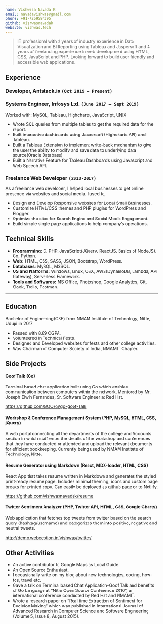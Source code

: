 ```yaml
---
name: Vishwasa Navada K
email: navadavishwas@gmail.com
phone: +91-7259584395
github: vishwasnavadak
website: vishwas.tech
---
```


> IT professional with 2 years of industry experience in Data Visualization and BI Reporting using Tableau and Jaspersoft and 4 years of freelancing experience in web development using HTML, CSS, JavaScript and PHP. Looking forward to build user friendly and accessible web applications.

## Experience
### Developer, Antstack.io `(Oct 2019 – Present)`


### Systems Engineer, Infosys Ltd. `(June 2017 – Sept 2019)`

Worked with: MySQL, Tableau, Highcharts, JavaScript, UNIX

- Wrote SQL queries from multiple tables to get the required data for the report.
- Built interactive dashboards using Jaspersoft (Highcharts API) and Tableau.
- Built a Tableau Extension to implement write-back mechanism to give the user the ability to modify and save data to underlying data source(Oracle Database)
- Built a Narrative Feature for Tableau Dashboards using Javascript and Web Speech API.

### Freelance Web Developer `(2013-2017)`

As a freelance web developer, I helped local businesses to get online presence via websites and social media. I used to,

- Design and Develop Responsive websites for Local Small Businesses.
- Customize HTML/CSS themes and PHP plugins for WordPress and Blogger.
- Optimize the sites for Search Engine and Social Media Engagement.
- Build simple single page applications to help company’s operations.

## Technical Skills

- **Programming:** C, PHP, JavaScript(JQuery, ReactJS, Basics of NodeJS), Go, Python.
- **Web:** HTML, CSS, SASS, JSON, Bootstrap, WordPress.
- **Databases**: MySQL, MSSQL.
- **OS and Platforms:** Windows, Linux, OSX, AWS(DynamoDB, Lambda, API Gateway), Serverless Framework.
- **Tools and Softwares:** MS Office, Photoshop, Google Analytics, Git, Slack, Trello, Postman.

---

## Education

Bachelor of Engineering(CSE) from NMAM Institute of Technology, Nitte, Udupi in 2017

- Passed with 8.89 CGPA.
- Volunteered in Technical Fests.
- Designed and Developed websites for fests and other college activities.
- Was Chairman of Computer Society of India, NMAMIT Chapter.

## Side Projects

#### Goof Talk (Go)

Terminal based chat application built using Go which enables communication between computers within the network.
Mentored by Mr. Joseph Elwin Fernandes, Sr. Software Engineer at Red Hat.

https://github.com/GOOFS/go-goof-Talk

#### Workshop & Conference Management System (PHP, MySQL, HTML, CSS, jQuery)

A web portal connecting all the departments of the college and Accounts section in which staff enter the details of the workshop and conferences that they have conducted or attended and upload the relevant documents for efficient bookkeeping.
Currently being used by NMAM Institute of Technology, Nitte.

#### Resume Generator using Markdown (React, MDX-loader, HTML, CSS)

React App that takes resume written in Markdown and generates the styled print-ready resume page. Includes minimal theming, icons and custom page breaks for printed copy. Can easily be deployed as github page or to Netlify.

https://github.com/vishwasnavadak/resume

#### Twitter Sentiment Analyzer (PHP, Twitter API, HTML, CSS, Google Charts)

Web application that fetches top tweets from twitter based on the search query (hashtag/username) and categorizes them into positive, negative and neutral tweets.

http://demo.webception.in/vishwas/twitter/

## Other Activities

- An active contributor to Google Maps as Local Guide.
- An Open Source Enthusiast.
- I occasionally write on my blog about new technologies, coding, how-tos, travel etc.
- Gave a talk on Terminal based Chat Application-Goof Talk and benefits of Go Language at “Nitte Open Source Conference 2016”, an international conference conducted by Red Hat and NMAMIT.
- Wrote a research paper on “Real time Extraction of Sentiment for Decision Making“ which was published in International Journal of Advanced Research in Computer Science and Software Engineering (Volume 5, Issue 8, August 2015).
